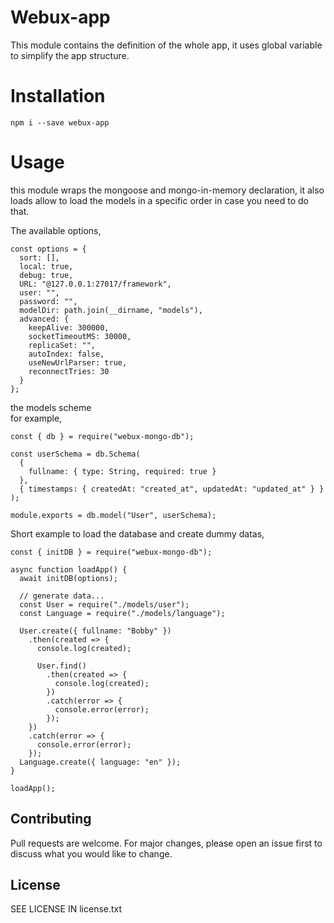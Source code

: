 # Webux-app

This module contains the definition of the whole app, it uses global variable to simplify the app structure.

# Installation

```
npm i --save webux-app
```

# Usage

this module wraps the mongoose and mongo-in-memory declaration, it also loads allow to load the models in a specific order in case you need to do that.

The available options,

```
const options = {
  sort: [],
  local: true,
  debug: true,
  URL: "@127.0.0.1:27017/framework",
  user: "",
  password: "",
  modelDir: path.join(__dirname, "models"),
  advanced: {
    keepAlive: 300000,
    socketTimeoutMS: 30000,
    replicaSet: "",
    autoIndex: false,
    useNewUrlParser: true,
    reconnectTries: 30
  }
};
```

the models scheme  
for example,

```
const { db } = require("webux-mongo-db");

const userSchema = db.Schema(
  {
    fullname: { type: String, required: true }
  },
  { timestamps: { createdAt: "created_at", updatedAt: "updated_at" } }
);

module.exports = db.model("User", userSchema);
```

Short example to load the database and create dummy datas,

```
const { initDB } = require("webux-mongo-db");

async function loadApp() {
  await initDB(options);

  // generate data...
  const User = require("./models/user");
  const Language = require("./models/language");

  User.create({ fullname: "Bobby" })
    .then(created => {
      console.log(created);

      User.find()
        .then(created => {
          console.log(created);
        })
        .catch(error => {
          console.error(error);
        });
    })
    .catch(error => {
      console.error(error);
    });
  Language.create({ language: "en" });
}

loadApp();
```

## Contributing

Pull requests are welcome. For major changes, please open an issue first to discuss what you would like to change.

## License

SEE LICENSE IN license.txt
